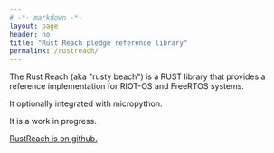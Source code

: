 ```yaml
---
# -*- markdown -*-
layout: page
header: no
title: "Rust Reach pledge reference library"
permalink: /rustreach/
---
```


The Rust Reach (aka "rusty beach") is a RUST library that provides a
reference implementation for RIOT-OS and FreeRTOS systems.

It optionally integrated with micropython.

It is a work in progress.

[RustReach is on github.](https://github.com/AnimaGUS-minerva/rustreach)

